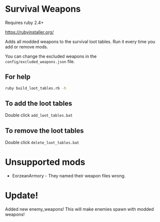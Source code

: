 # Survival Weapons
Requires ruby 2.4+

https://rubyinstaller.org/

Adds all modded weapons to the survival loot tables. Run it every time you add or remove mods.

You can change the excluded weapons in the `config/excluded_weapons.json` file.

## For help
```bash
ruby build_loot_tables.rb -h
```

## To add the loot tables
Double click `add_loot_tables.bat`

## To remove the loot tables
Double click `delete_loot_tables.bat`


# Unsupported mods
* EorzeanArmory - They named their weapon files wrong.


# Update!
Added new enemy_weapons! This will make enemies spawn with modded weapons!
